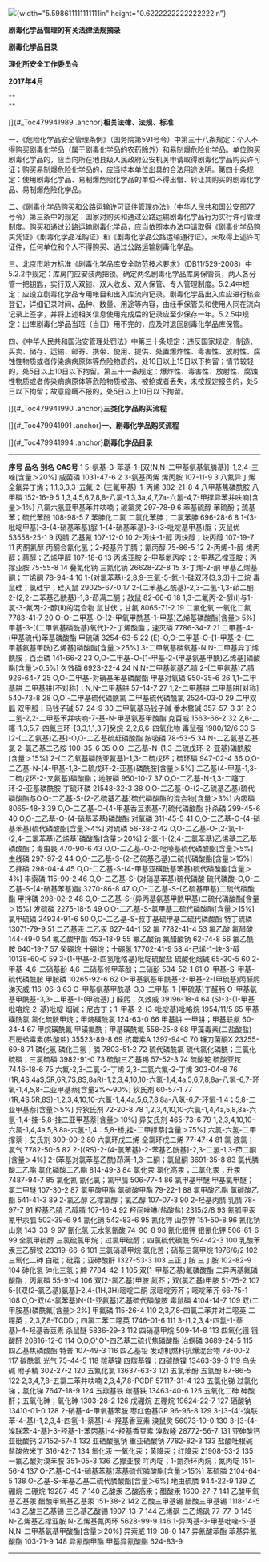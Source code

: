 ![](media/image1.tiff){width="5.598611111111111in"
height="0.6222222222222222in"}

**剧毒化学品管理的有关法律法规摘录**

**剧毒化学品目录**

**理化所安全工作委员会**

**2017年4月**

**\
**

[]{#_Toc479941989 .anchor}**相关法律、法规、标准**

一、《危险化学品安全管理条例》（国务院第591号令）中第三十八条规定：个人不得购买剧毒化学品（属于剧毒化学品的农药除外）和易制爆危险化学品。单位购买剧毒化学品的，应当向所在地县级人民政府公安机关申请取得剧毒化学品购买许可证；购买易制爆危险化学品的，应当持本单位出具的合法用途说明。第四十条规定：使用剧毒化学品、易制爆危险化学品的单位不得出借、转让其购买的剧毒化学品、易制爆危险化学品。

二、《剧毒化学品购买和公路运输许可证件管理办法》（中华人民共和国公安部77号令）第三条中的规定：国家对购买和通过公路运输剧毒化学品行为实行许可管理制度。购买和通过公路运输剧毒化学品，应当依照本办法申请取得《剧毒化学品购买凭证》《剧毒化学品准购证》和《剧毒化学品公路运输通行证》。未取得上述许可证件，任何单位和个人不得购买、通过公路运输剧毒化学品。

三、北京市地方标准《剧毒化学品库安全防范技术要求》（DB11/529-2008）中5.2.2中规定：库房门应安装两把锁。确定两名剧毒化学品库房保管员，两人各分管一把钥匙，实行双人双锁、双人收发、双人保管、专人管理制度。5.2.4中规定：应设立剧毒化学品专用帐目和出入库流向记录。剧毒化学品出入库应进行核查登记，详细记录时间、品种、数量、用途等内容，由经手保管员和使用人同在流向记录上签字，并将上述相关信息使用完成后的记录应至少保存一年。5.2.5中规定：出库剧毒化学品当班（当日）用不完的，应及时退回剧毒化学品库保管。

四、《中华人民共和国治安管理处罚法》中第三十条规定：违反国家规定，制造、买卖、储存、运输、邮寄、携带、使用、提供、处置爆炸性、毒害性、放射性、腐蚀性物质或者传染病病原体等危险物质的，处10日以上15日以下拘留；情节较轻的，处5日以上10日以下拘留。第三十一条规定：爆炸性、毒害性、放射性、腐蚀性物质或者传染病病原体等危险物质被盗、被抢或者丢失，未按规定报告的，处5日以下拘留；故意隐瞒不报的，处5日以上10日以下拘留。

[]{#_Toc479941990 .anchor}**三类化学品购买流程**

[]{#_Toc479941991 .anchor}**一、剧毒化学品购买流程**

[]{#_Toc479941994 .anchor}**剧毒化学品目录**

  ---------- ------------------------------------------------------------------------------------------------------------------ ------------------------------------------------------ ------------
  **序号**   **品名**                                                                                                           **别名**                                               **CAS号**
  1          5-氨基-3-苯基-1-\[双(N,N-二甲基氨基氧膦基)\]-1,2,4-三唑\[含量＞20%\]                                               威菌磷                                                 1031-47-6
  2          3-氨基丙烯                                                                                                         烯丙胺                                                 107-11-9
  3          八氟异丁烯                                                                                                         全氟异丁烯；1,1,3,3,3-五氟-2-(三氟甲基)-1-丙烯         382-21-8
  4          八甲基焦磷酰胺                                                                                                     八甲磷                                                 152-16-9
  5          1,3,4,5,6,7,8,8-八氯-1,3,3a,4,7,7a-六氢-4,7-甲撑异苯并呋喃\[含量＞1%\]                                             八氯六氢亚甲基苯并呋喃；碳氯灵                         297-78-9
  6          苯基硫醇                                                                                                           苯硫酚；巯基苯；硫代苯酚                               108-98-5
  7          苯胂化二氯                                                                                                         二氯化苯胂；二氯苯胂                                   696-28-6
  8          1-(3-吡啶甲基)-3-(4-硝基苯基)脲                                                                                    1-(4-硝基苯基)-3-(3-吡啶基甲基)脲；灭鼠优              53558-25-1
  9          丙腈                                                                                                               乙基氰                                                 107-12-0
  10         2-丙炔-1-醇                                                                                                        丙炔醇；炔丙醇                                         107-19-7
  11         丙酮氰醇                                                                                                           丙酮合氰化氢；2-羟基异丁腈；氰丙醇                     75-86-5
  12         2-丙烯-1-醇                                                                                                        烯丙醇；蒜醇；乙烯甲醇                                 107-18-6
  13         丙烯亚胺                                                                                                           2-甲基氮丙啶；2-甲基乙撑亚胺；丙撑亚胺                 75-55-8
  14         叠氮化钠                                                                                                           三氮化钠                                               26628-22-8
  15         3-丁烯-2-酮                                                                                                        甲基乙烯基酮；丁烯酮                                   78-94-4
  16         1-(对氯苯基)-2,8,9-三氧-5-氮-1-硅双环(3,3,3)十二烷                                                                 毒鼠硅；氯硅宁；硅灭鼠                                 29025-67-0
  17         2-(二苯基乙酰基)-2,3-二氢-1,3-茚二酮                                                                               2-(2,2-二苯基乙酰基)-1,3-茚满二酮；敌鼠                82-66-6
  18         1,3-二氟丙-2-醇(Ⅰ)与1-氯-3-氟丙-2-醇(Ⅱ)的混合物                                                                    鼠甘伏；甘氟                                           8065-71-2
  19         二氟化氧                                                                                                           一氧化二氟                                             7783-41-7
  20         O-O-二甲基-O-(2-甲氧甲酰基-1-甲基)乙烯基磷酸酯\[含量＞5%\]                                                         甲基-3-\[(二甲氧基磷酰基)氧代\]-2-丁烯酸酯；速灭磷     7786-34-7
  21         二甲基-4-(甲基硫代)苯基磷酸酯                                                                                      甲硫磷                                                 3254-63-5
  22         (E)-O,O-二甲基-O-\[1-甲基-2-(二甲基氨基甲酰)乙烯基\]磷酸酯\[含量＞25%\]                                            3-二甲氧基磷氧基-N,N-二甲基异丁烯酰胺；百治磷          141-66-2
  23         O,O-二甲基-O-\[1-甲基-2-(甲基氨基甲酰)乙烯基\]磷酸酯\[含量＞0.5%\]                                                 久效磷                                                 6923-22-4
  24         N,N-二甲基氨基乙腈                                                                                                 2-(二甲氨基)乙腈                                       926-64-7
  25         O,O-二甲基-对硝基苯基磷酸酯                                                                                        甲基对氧磷                                             950-35-6
  26         1,1-二甲基肼                                                                                                       二甲基肼\[不对称\]；N,N-二甲基肼                       57-14-7
  27         1,2-二甲基肼                                                                                                       二甲基肼\[对称\]                                       540-73-8
  28         O,O'-二甲基硫代磷酰氯                                                                                              二甲基硫代磷酰氯                                       2524-03-0
  29         二甲双胍                                                                                                           双甲胍；马钱子碱                                       57-24-9
  30         二甲氧基马钱子碱                                                                                                   番木鳖碱                                               357-57-3
  31         2,3-二氢-2,2-二甲基苯并呋喃-7-基-N-甲基氨基甲酸酯                                                                  克百威                                                 1563-66-2
  32         2,6-二噻-1,3,5,7-四氮三环-\[3,3,1,1,3,7\]癸烷-2,2,6,6-四氧化物                                                     毒鼠强                                                 1980/12/6
  33         S-\[2-(二乙氨基)乙基\]-O,O-二乙基硫赶磷酸酯                                                                        胺吸磷                                                 78-53-5
  34         N-二乙氨基乙基氯                                                                                                   2-氯乙基二乙胺                                         100-35-6
  35         O,O-二乙基-N-(1,3-二硫戊环-2-亚基)磷酰胺\[含量＞15%\]                                                              2-(二乙氧基磷酰亚氨基)-1,3-二硫戊环；硫环磷            947-02-4
  36         O,O-二乙基-N-(4-甲基-1,3-二硫戊环-2-亚基)磷酰胺\[含量＞5%\]                                                        二乙基(4-甲基-1,3-二硫戊环-2-叉氨基)磷酸酯；地胺磷     950-10-7
  37         O,O-二乙基-N-1,3-二噻丁环-2-亚基磷酰胺                                                                             丁硫环磷                                               21548-32-3
  38         O,O-二乙基-O-(2-乙硫基乙基)硫代磷酸酯与O,O-二乙基-S-(2-乙硫基乙基)硫代磷酸酯的混合物\[含量＞3%\]                   内吸磷                                                 8065-48-3
  39         O,O-二乙基-O-(4-甲基香豆素基-7)硫代磷酸酯                                                                          扑杀磷                                                 299-45-6
  40         O,O-二乙基-O-(4-硝基苯基)磷酸酯                                                                                    对氧磷                                                 311-45-5
  41         O,O-二乙基-O-(4-硝基苯基)硫代磷酸酯\[含量＞4%\]                                                                    对硫磷                                                 56-38-2
  42         O,O-二乙基-O-\[2-氯-1-(2,4-二氯苯基)乙烯基\]磷酸酯\[含量＞20%\]                                                    2-氯-1-(2,4-二氯苯基)乙烯基二乙基磷酸酯；毒虫畏        470-90-6
  43         O,O-二乙基-O-2-吡嗪基硫代磷酸酯\[含量＞5%\]                                                                        虫线磷                                                 297-97-2
  44         O,O-二乙基-S-(2-乙硫基乙基)二硫代磷酸酯\[含量＞15%\]                                                               乙拌磷                                                 298-04-4
  45         O,O-二乙基-S-(4-甲基亚磺酰基苯基)硫代磷酸酯\[含量＞4%\]                                                            丰索磷                                                 115-90-2
  46         O,O-二乙基-S-(对硝基苯基)硫代磷酸                                                                                  硫代磷酸-O,O-二乙基-S-(4-硝基苯基)酯                   3270-86-8
  47         O,O-二乙基-S-(乙硫基甲基)二硫代磷酸酯                                                                              甲拌磷                                                 298-02-2
  48         O,O-二乙基-S-(异丙基氨基甲酰甲基)二硫代磷酸酯\[含量＞15%\]                                                         发硫磷                                                 2275-18-5
  49         O,O-二乙基-S-氯甲基二硫代磷酸酯\[含量＞15%\]                                                                       氯甲硫磷                                               24934-91-6
  50         O,O-二乙基-S-叔丁基硫甲基二硫代磷酸酯                                                                              特丁硫磷                                               13071-79-9
  51         二乙基汞                                                                                                           二乙汞                                                 627-44-1
  52         氟                                                                                                                                                                        7782-41-4
  53         氟乙酸                                                                                                             氟醋酸                                                 144-49-0
  54         氟乙酸甲酯                                                                                                                                                                453-18-9
  55         氟乙酸钠                                                                                                           氟醋酸钠                                               62-74-8
  56         氟乙酰胺                                                                                                                                                                  640-19-7
  57         癸硼烷                                                                                                             十硼烷；十硼氢                                         17702-41-9
  58         4-己烯-1-炔-3-醇                                                                                                                                                          10138-60-0
  59         3-(1-甲基-2-四氢吡咯基)吡啶硫酸盐                                                                                  硫酸化烟碱                                             65-30-5
  60         2-甲基-4,6-二硝基酚                                                                                                4,6-二硝基邻甲苯酚；二硝酚                             534-52-1
  61         O-甲基-S-甲基-硫代磷酰胺                                                                                           甲胺磷                                                 10265-92-6
  62         O-甲基氨基甲酰基-2-甲基-2-(甲硫基)丙醛肟                                                                           涕灭威                                                 116-06-3
  63         O-甲基氨基甲酰基-3,3-二甲基-1-(甲硫基)丁醛肟                                                                       O-甲基氨基甲酰基-3,3-二甲基-1-(甲硫基)丁醛肟；久效威   39196-18-4
  64         (S)-3-(1-甲基吡咯烷-2-基)吡啶                                                                                      烟碱；尼古丁；1-甲基-2-(3-吡啶基)吡咯烷                1954/11/5
  65         甲基磺酰氯                                                                                                         氯化硫酰甲烷；甲烷磺酰氯                               124-63-0
  66         甲基肼                                                                                                             一甲肼；甲基联氨                                       60-34-4
  67         甲烷磺酰氟                                                                                                         甲磺氟酰；甲基磺酰氟                                   558-25-8
  68         甲藻毒素(二盐酸盐)                                                                                                 石房蛤毒素(盐酸盐)                                     35523-89-8
  69         抗霉素A                                                                                                                                                                   1397-94-0
  70         镰刀菌酮X                                                                                                                                                                 23255-69-8
  71         磷化氢                                                                                                             磷化三氢；膦                                           7803-51-2
  72         硫代磷酰氯                                                                                                         硫代氯化磷酰；三氯化硫磷；三氯硫磷                     3982-91-0
  73         硫酸三乙基锡                                                                                                                                                              57-52-3
  74         硫酸铊                                                                                                             硫酸亚铊                                               7446-18-6
  75         六氟-2,3-二氯-2-丁烯                                                                                               2,3-二氯六氟-2-丁烯                                    303-04-8
  76         (1R,4S,4aS,5R,6R,7S,8S,8aR)-1,2,3,4,10,10-六氯-1,4,4a,5,6,7,8,8a-八氢-6,7-环氧-1,4,5,8-二亚甲基萘\[含量2%～90%\]   狄氏剂                                                 60-57-1
  77         (1R,4S,5R,8S)-1,2,3,4,10,10-六氯-1,4,4a,5,6,7,8,8a-八氢-6,7-环氧-1,4；5,8-二亚甲基萘\[含量＞5%\]                   异狄氏剂                                               72-20-8
  78         1,2,3,4,10,10-六氯-1,4,4a,5,8,8a-六氢-1,4-挂-5,8-挂二亚甲基萘\[含量＞10%\]                                         异艾氏剂                                               465-73-6
  79         1,2,3,4,10,10-六氯-1,4,4a,5,8,8a-六氢-1,4：5,8-桥,挂-二甲撑萘\[含量＞75%\]                                         六氯-六氢-二甲撑萘；艾氏剂                             309-00-2
  80         六氯环戊二烯                                                                                                       全氯环戊二烯                                           77-47-4
  81         氯                                                                                                                 液氯；氯气                                             7782-50-5
  82         2-\[(RS)-2-(4-氯苯基)-2-苯基乙酰基\]-2,3-二氢-1,3-茚二酮\[含量＞4%\]                                               2-(苯基对氯苯基乙酰)茚满-1,3-二酮；氯鼠酮              3691-35-8
  83         氯代膦酸二乙酯                                                                                                     氯化磷酸二乙酯                                         814-49-3
  84         氯化汞                                                                                                             氯化高汞；二氯化汞；升汞                               7487-94-7
  85         氯化氰                                                                                                             氰化氯；氯甲腈                                         506-77-4
  86         氯甲基甲醚                                                                                                         甲基氯甲醚；氯二甲醚                                   107-30-2
  87         氯甲酸甲酯                                                                                                         氯碳酸甲酯                                             79-22-1
  88         氯甲酸乙酯                                                                                                         氯碳酸乙酯                                             541-41-3
  89         2-氯乙醇                                                                                                           乙撑氯醇；氯乙醇                                       107-07-3
  90         2-羟基丙腈                                                                                                         乳腈                                                   78-97-7
  91         羟基乙腈                                                                                                           乙醇腈                                                 107-16-4
  92         羟间唑啉(盐酸盐)                                                                                                                                                          2315/2/8
  93         氰胍甲汞                                                                                                           氰甲汞胍                                               502-39-6
  94         氰化镉                                                                                                                                                                    542-83-6
  95         氰化钾                                                                                                             山奈钾                                                 151-50-8
  96         氰化钠                                                                                                             山奈                                                   143-33-9
  97         氰化氢                                                                                                             无水氢氰酸                                             74-90-8
  98         氰化银钾                                                                                                           银氰化钾                                               506-61-6
  99         全氯甲硫醇                                                                                                         三氯硫氯甲烷；过氯甲硫醇；四氯硫代碳酰                 594-42-3
  100        乳酸苯汞三乙醇铵                                                                                                                                                          23319-66-6
  101        三氯硝基甲烷                                                                                                       氯化苦；硝基三氯甲烷                                   1976/6/2
  102        三氧化二砷                                                                                                         白砒；砒霜；亚砷酸酐                                   1327-53-3
  103        三正丁胺                                                                                                           三丁胺                                                 102-82-9
  104        砷化氢                                                                                                             砷化三氢；胂                                           7784-42-1
  105        双(1-甲基乙基)氟磷酸酯                                                                                             二异丙基氟磷酸酯；丙氟磷                               55-91-4
  106        双(2-氯乙基)甲胺                                                                                                   氮芥；双(氯乙基)甲胺                                   51-75-2
  107        5-\[(双(2-氯乙基)氨基\]-2,4-(1H,3H)嘧啶二酮                                                                        尿嘧啶芳芥；嘧啶苯芥                                   66-75-1
  108        O,O-双(4-氯苯基)N-(1-亚氨基)乙基硫代磷酸胺                                                                         毒鼠磷                                                 4104-14-7
  109        双(二甲胺基)磷酰氟\[含量＞2%\]                                                                                     甲氟磷                                                 115-26-4
  110        2,3,7,8-四氯二苯并对二噁英                                                                                         二噁英；2,3,7,8-TCDD；四氯二苯二噁英                   1746-01-6
  111        3-(1,2,3,4-四氢-1-萘基)-4-羟基香豆素                                                                               杀鼠醚                                                 5836-29-3
  112        四硝基甲烷                                                                                                                                                                509-14-8
  113        四氧化锇                                                                                                           锇酸酐                                                 20816-12-0
  114        O,O,O',O'-四乙基二硫代焦磷酸酯                                                                                     治螟磷                                                 3689-24-5
  115        四乙基焦磷酸酯                                                                                                     特普                                                   107-49-3
  116        四乙基铅                                                                                                           发动机燃料抗爆混合物                                   78-00-2
  117        碳酰氯                                                                                                             光气                                                   75-44-5
  118        羰基镍                                                                                                             四羰基镍；四碳酰镍                                     13463-39-3
  119        乌头碱                                                                                                             附子精                                                 302-27-2
  120        五氟化氯                                                                                                                                                                  13637-63-3
  121        五氯苯酚                                                                                                           五氯酚                                                 87-86-5
  122        2,3,4,7,8-五氯二苯并呋喃                                                                                           2,3,4,7,8-PCDF                                         57117-31-4
  123        五氯化锑                                                                                                           过氯化锑；氯化锑                                       7647-18-9
  124        五羰基铁                                                                                                           羰基铁                                                 13463-40-6
  125        五氧化二砷                                                                                                         砷酸酐；五氧化砷；氧化砷                               1303-28-2
  126        戊硼烷                                                                                                             五硼烷                                                 19624-22-7
  127        硒酸钠                                                                                                                                                                    13410-01-0
  128        2-硝基-4-甲氧基苯胺                                                                                                枣红色基GP                                             96-96-8
  129        3-\[3-(4'-溴联苯-4-基)-1,2,3,4-四氢-1-萘基\]-4-羟基香豆素                                                          溴鼠灵                                                 56073-10-0
  130        3-\[3-(4-溴联苯-4-基)-3-羟基-1-苯丙基\]-4-羟基香豆素                                                               溴敌隆                                                 28772-56-7
  131        亚砷酸钙                                                                                                           亚砒酸钙                                               27152-57-4
  132        亚硒酸氢钠                                                                                                         重亚硒酸钠                                             7782-82-3
  133        盐酸吐根碱                                                                                                         盐酸依米丁                                             316-42-7
  134        氧化汞                                                                                                             一氧化汞；黄降汞；红降汞                               21908-53-2
  135        一氟乙酸对溴苯胺                                                                                                                                                          351-05-3
  136        乙撑亚胺                                                                                                           吖丙啶；1-氮杂环丙烷；氮丙啶                           151-56-4
  137        O-乙基-O-(4-硝基苯基)苯基硫代膦酸酯\[含量＞15%\]                                                                   苯硫膦                                                 2104-64-5
  138        O-乙基-S-苯基乙基二硫代膦酸酯\[含量＞6%\]                                                                          地虫硫膦                                               944-22-9
  139        乙硼烷                                                                                                             二硼烷                                                 19287-45-7
  140        乙酸汞                                                                                                             乙酸高汞；醋酸汞                                       1600-27-7
  141        乙酸甲氧基乙基汞                                                                                                   醋酸甲氧基乙基汞                                       151-38-2
  142        乙酸三甲基锡                                                                                                       醋酸三甲基锡                                           1118-14-5
  143        乙酸三乙基锡                                                                                                       三乙基乙酸锡                                           1907-13-7
  144        乙烯砜                                                                                                             二乙烯砜                                               77-77-0
  145        N-乙烯基乙撑亚胺                                                                                                   N-乙烯基氮丙环                                         5628-99-9
  146        1-异丙基-3-甲基吡唑-5-基N,N-二甲基氨基甲酸酯\[含量＞20%\]                                                          异索威                                                 119-38-0
  147        异氰酸苯酯                                                                                                         苯基异氰酸酯                                           103-71-9
  148        异氰酸甲酯                                                                                                         甲基异氰酸酯                                           624-83-9
  ---------- ------------------------------------------------------------------------------------------------------------------ ------------------------------------------------------ ------------


